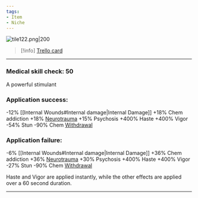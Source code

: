 ```yaml
---
tags:
- Item
- Niche
---
```


![tile122.png\|200](/Items/Hyperzine%20-%20Attachments/6718845db30472d958dd7d7e.png)

> [!info] [Trello card](https://trello.com/c/uj6afllv/139-hyperzine)

---

### Medical skill check: 50

A powerful stimulant

### Application success:

\-12% [[Internal Wounds#Internal damage|Internal Damage]]
\+18% Chem addiction
\+18% [Neurotrauma](../Head_Brain/Neurotrauma.md)
\+15% Psychosis
\+400% Haste
\+400% Vigor
\-54% Stun
\-90% Chem [Withdrawal](../Head_Brain/Withdrawal.md)

### Application failure:

\-6% [[Internal Wounds#Internal damage|Internal Damage]]
\+36% Chem addiction
\+36% [Neurotrauma](../Head_Brain/Neurotrauma.md)
\+30% Psychosis
\+400% Haste
\+400% Vigor
\-27% Stun
\-90% Chem [Withdrawal](../Head_Brain/Withdrawal.md)

Haste and Vigor are applied instantly, while the other effects are applied over a 60 second duration.

---

